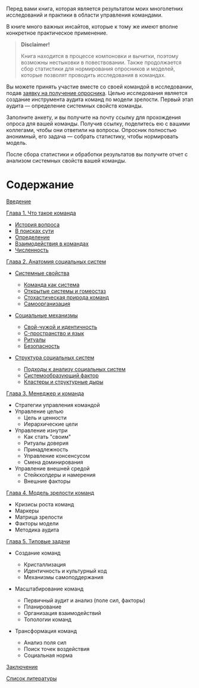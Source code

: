 Перед вами книга, которая является результатом моих многолетних исследований и практики в области управления командами.

В книге много важных инсайтов, которые к тому же имеют вполне конкретное практическое применение.

> **Disclaimer!**
> 
> Книга находится в процессе компоновки и вычитки, поэтому возможны нестыковки в повествовании. Также продолжается сбор статистики для нормирования опросников и моделей, которые позволят проводить исследования в командах.

Вы можете принять участие вместе со своей командой в исследовании, подав [заявку на получение опросника](https://forms.gle/dRAKLccWknNzZkf8A). Целью исследования является создание инструмента аудита команд по модели зрелости. Первый этап аудита — определение системных свойств команды.

Заполните анкету, и вы получите на почту ссылку для прохождения опроса для вашей команды. Получив ссылку, поделитесь ею с вашими коллегами, чтобы они ответили на вопросы. Опросник полностью анонимный, его задача — собрать статистику, чтобы нормировать модель.

После сбора статистики и обработки результатов вы получите отчет с анализом системных свойств вашей команды.

<!-- К методике аудита и анализа я тоже старался подходить научно, но качество модели еще предстоит повышать, а для этого нужна статистика. Поэтому приглашаю поучаствовать в исследованиях моих исследованиях. (ссылки будут позже) -->

# Содержание

[Введение](0.intro.md)

[Глава 1. Что такое команда](01.chapter1.md)

- [История вопроса](01.chapter1.md#история-вопроса)
- [В поисках сути](01.chapter1.md#В-поисках-сути)
- [Определение](01.chapter1.md#определение)
- [Взаимодействия в командах](01.chapter1.md#Взаимодействия-в-командах)
- [Численность](01.chapter1.md#численность)

[Глава 2. Анатомия социальных систем](02.chapter2.md)

- [Системные свойства]()
  
  - [Команда как система](02.chapter2.md#КомандаКакСистема)
  - [Открытые системы и гомеостаз](02.chapter2.md#ОткрытыеСистемыИГомеостаз)
  - [Стохастическая природа команд](02.chapter2.md#)
  - [Самоорганизация](02.chapter2.md#Самоорганизация)

- [Социальные механизмы](02.chapter2.md#Социальные-Механизмы)
  
  - [Свой-чужой и идентичность](02.chapter2.md#Свой-чужой-и-идентичность)
  - [C-пространство и язык](02.chapter2.md#C-пространство-и-язык)
  - [Ритуалы](02.chapter2.md#Ритуалы)
  - [Безопасность](02.chapter2.md#Безопасность)

- [Структура социальных систем](02.chapter2.md#Структура-социальных-систем)
  
  - [Подходы к анализу социальных систем](02.chapter2.md#Подходы-к-анализу-социальных-систем)
  - [Системообразующий фактор](02.chapter2.md#Системообразующий-фактор)
  - [Кластеры и структурные дыры](02.chapter2.md#Кластеры-и-структурные-дыры)

[Глава 3. Менеджер и команда](03.chapter3.md)

- Стратегии управления командой
- Управление целью
  - Цель и ценности
  - Иерархические цели
- Управление изнутри
  - Как стать "своим"
  - Ритуалы доверия
  - Принадлежность
  - Управление консенсусом
  - Смена доминирования
- Управление внешней средой
  - Стейкхолдеры и намерения
  - Внешние факторы

[Глава 4. Модель зрелости команд](04.chapter4.md)

- Кризисы роста команд
- Маркеры
- Матрица зрелости
- Факторы модели
- Методика аудита

[Глава 5. Типовые задачи](05.chapter5.md)

- Создание команд
  
  - Кристаллизация
  - Идентичность и культурный код
  - Механизмы самоподдержания

- Масштабирование команд
  
  - Первичный аудит и анализ (поле сил, факторы)
  - Планирование
  - Организация взаимодействий
  - Топологии команд

- Трансформация команд
  
  - Анализ поля сил
  - Поиск точек воздействия
  - Социальная норма

[Заключение](conclusion.md)

[Список литературы](references.md)
